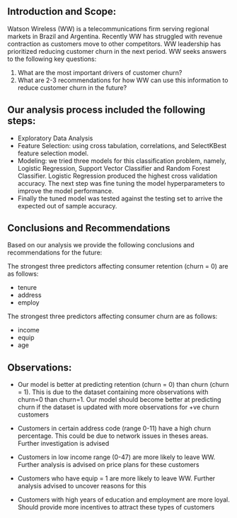 Introduction and Scope:
-----------------------------
Watson Wireless (WW) is a telecommunications firm serving regional markets in Brazil and Argentina. Recently WW has struggled with revenue contraction as customers move to other competitors. WW leadership has prioritized reducing customer churn in the next period. WW seeks answers to the following key questions:

1) What are the most important drivers of customer churn?
2) What are 2-3 recommendations for how WW can use this information to reduce customer churn in the future?

Our analysis process included the following steps:
------------------------------------------------------------
- Exploratory Data Analysis<br>
- Feature Selection: using cross tabulation, correlations, and SelectKBest feature selection model.<br>
- Modeling: we tried three models for this classification problem, namely, Logistic Regression, Support Vector Classifier and Random Forest Classifier. Logistic Regression produced the highest cross validation accuracy. The next step was fine tuning the model hyperparameters to improve the model performance.<br>
- Finally the tuned model was tested against the testing set to arrive the expected out of sample accuracy.

Conclusions and Recommendations
-------------------------------------------
Based on our analysis we provide the following conclusions and recommendations for the future:

The strongest three predictors affecting consumer retention (churn = 0) are as follows:<br>
- tenure<br>
- address<br>
- employ<br>

The strongest three predictors affecting consumer churn are as follows:<br>
- income<br>
- equip<br>
- age<br>

Observations:
-----------------
- Our model is better at predicting retention (churn = 0) than churn (churn = 1). This is due to the dataset containing more observations with churn=0 than churn=1. Our model should become better at predicting churn if the dataset is updated with more observations for +ve churn customers

- Customers in certain address code (range 0-11) have a high churn percentage. This could be due to network issues in theses areas. Further investigation is advised

- Customers in low income range (0-47) are more likely to leave WW. Further analysis is advised on price plans for these customers

- Customers who have equip = 1 are more likely to leave WW. Further analysis advised to uncover reasons for this

- Customers with high years of education and employment are more loyal. Should provide more incentives to attract these types of customers
